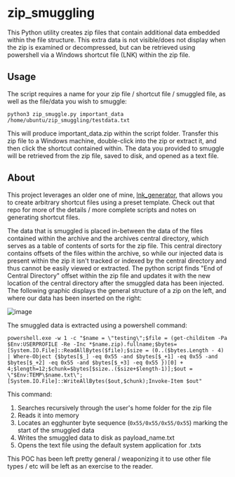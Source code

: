 # zip_smuggling
This Python utility creates zip files that contain additional data embedded within the file structure. This extra data is not visible/does not display when the zip is examined or decompressed, but can be retrieved using powershell via a Windows shortcut file (LNK) within the zip file.

## Usage
The script requires a name for your zip file / shortcut file / smuggled file, as well as the file/data you wish to smuggle:

`python3 zip_smuggle.py important_data /home/ubuntu/zip_smuggling/testdata.txt`

This will produce important_data.zip within the script folder. Transfer this zip file to a Windows machine, double-click into the zip or extract it, and then click the shortcut contained within. The data you provided to smuggle will be retrieved from the zip file, saved to disk, and opened as a text file.

## About
This project leverages an older one of mine, [lnk_generator](https://github.com/Octoberfest7/lnk_generator), that allows you to create arbitrary shortcut files using a preset template. Check out that repo for more of the details / more complete scripts and notes on generating shortcut files.

The data that is smuggled is placed in-between the data of the files contained within the archive and the archives central directory, which serves as a table of contents of sorts for the zip file. This central directory contains offsets of the files within the archive, so while our injected data is present within the zip it isn't tracked or indexed by the central directory and thus cannot be easily viewed or extracted. The python script finds "End of Central Directory" offset within the zip file and updates it with the new location of the central directory after the smuggled data has been injected. The following graphic displays the general structure of a zip on the left, and where our data has been inserted on the right:

![image](https://github.com/user-attachments/assets/c15006ef-5aba-4b32-8b4e-7715c7072792)

The smuggled data is extracted using a powershell command:

`powershell.exe -w 1 -c "$name = \"testing\";$file = (get-childitem -Pa $Env:USERPROFILE -Re -Inc *$name.zip).fullname;$bytes=[System.IO.File]::ReadAllBytes($file);$size = (0..($bytes.Length - 4) | Where-Object {$bytes[$_] -eq 0x55 -and $bytes[$_+1] -eq 0x55 -and $bytes[$_+2] -eq 0x55 -and $bytes[$_+3] -eq 0x55 })[0] + 4;$length=12;$chunk=$bytes[$size..($size+$length-1)];$out = \"$Env:TEMP\$name.txt\";[System.IO.File]::WriteAllBytes($out,$chunk);Invoke-Item $out"`

This command:

1. Searches recursively through the user's home folder for the zip file
2. Reads it into memory
3. Locates an egghunter byte sequence (`0x55/0x55/0x55/0x55`) marking the start of the smuggled data
4. Writes the smuggled data to disk as payload_name.txt
5. Opens the text file using the default system application for .txts

This POC has been left pretty general / weaponizing it to use other file types / etc will be left as an exercise to the reader.
